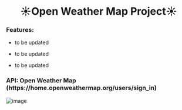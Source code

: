<h1 align="center">☀️Open Weather Map Project☀️</h1>
<h3 align="left">Features:</h3>

- to be updated

- to be updated

- to be updated

<h3 align="left">API: Open Weather Map (https://home.openweathermap.org/users/sign_in)</h3>

![image](https://user-images.githubusercontent.com/76931326/110596859-b03cf700-8134-11eb-837e-0f0a50853ff6.png)


